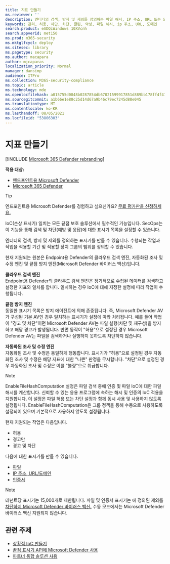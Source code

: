 ```yaml
---
title: 지표 만들기
ms.reviewer: ''
description: 엔터티의 검색, 방지 및 제외를 정의하는 파일 해시, IP 주소, URL 또는 도메인에 대한 표시기를 만들 수 있습니다.
keywords: 관리, 허용, 차단, 차단, 클린, 악성, 파일 해시, ip 주소, URL, 도메인
search.product: eADQiWindows 10XVcnh
search.appverid: met150
ms.prod: m365-security
ms.mktglfcycl: deploy
ms.sitesec: library
ms.pagetype: security
ms.author: macapara
author: mjcaparas
localization_priority: Normal
manager: dansimp
audience: ITPro
ms.collection: M365-security-compliance
ms.topic: article
ms.technology: mde
ms.openlocfilehash: a015755d0848b0287854db67021599917851d889bb178ff4f4129e02c09919db
ms.sourcegitcommit: a1b66e1e80c25d14d67a9b46c79ec7245d88e045
ms.translationtype: MT
ms.contentlocale: ko-KR
ms.lasthandoff: 08/05/2021
ms.locfileid: "53806303"
---
```

# <a name="create-indicators"></a>지표 만들기

[!INCLUDE [Microsoft 365 Defender rebranding](../../includes/microsoft-defender.md)]

**적용 대상:**
- [엔드포인트용 Microsoft Defender](https://go.microsoft.com/fwlink/p/?linkid=2154037)
- [Microsoft 365 Defender](https://go.microsoft.com/fwlink/?linkid=2118804)


> [!TIP]
> 엔드포인트용 Microsoft Defender를 경험하고 싶으신가요? [무료 평가판을 신청하세요.](https://www.microsoft.com/WindowsForBusiness/windows-atp?ocid=docs-wdatp-automationexclusionlist-abovefoldlink)

IoC(손상 표시기) 일치는 모든 끝점 보호 솔루션에서 필수적인 기능입니다. SecOps는 이 기능을 통해 검색 및 차단(예방 및 응답)에 대한 표시기 목록을 설정할 수 있습니다.

엔터티의 검색, 방지 및 제외를 정의하는 표시기를 만들 수 있습니다. 수행되는 작업과 작업을 적용할 기간 및 적용할 장치 그룹의 범위를 정의할 수 있습니다.

현재 지원되는 원본은 Endpoint용 Defender의 클라우드 검색 엔진, 자동화된 조사 및 수정 엔진 및 끝점 방지 엔진(Microsoft Defender 바이러스 백신)입니다.

**클라우드 검색 엔진**<br>
Endpoint용 Defender의 클라우드 검색 엔진은 정기적으로 수집된 데이터를 검색하고 설정한 지표와 일치를 합니다. 일치하는 경우 IoC에 대해 지정한 설정에 따라 작업이 수행됩니다.

**끝점 방지 엔진**<br>
동일한 표시기 목록은 방지 에이전트에 의해 존중됩니다. 즉, Microsoft Defender AV가 구성된 기본 AV인 경우 일치하는 표시기가 설정에 따라 처리됩니다. 예를 들어 작업이 "경고 및 차단"이면 Microsoft Defender AV는 파일 실행(차단 및 재구성)을 방지하고 해당 경고가 발생됩니다. 반면 동작이 "허용"으로 설정된 경우 Microsoft Defender AV는 파일을 검색하거나 실행하지 못하도록 차단하지 않습니다.

**자동화된 조사 및 수정 엔진**<BR>
자동화된 조사 및 수정은 동일하게 행동합니다. 표시기가 "허용"으로 설정된 경우 자동화된 조사 및 수정은 해당 지표에 대한 "나쁜" 판정을 무시합니다. "차단"으로 설정된 경우 자동화된 조사 및 수정은 이를 "불량"으로 취급합니다.

> [!NOTE]
> EnableFileHashComputation 설정은 파일 검색 중에 인증 및 파일 IoC에 대한 파일 해시를 계산합니다. 신뢰할 수 있는 응용 프로그램에 속하는 해시 및 인증의 IoC 적용을 지원합니다. 이 설정은 파일 허용 또는 차단 설정과 함께 동시 사용 및 사용하지 않도록 설정됩니다. EnableFileHashComputation은 그룹 정책을 통해 수동으로 사용하도록 설정되어 있으며 기본적으로 사용하지 않도록 설정됩니다.


현재 지원되는 작업은 다음입니다.
- 허용
- 경고만
- 경고 및 차단


다음에 대한 표시기를 만들 수 있습니다.
- [파일](indicator-file.md)
- [IP 주소, URL/도메인](indicator-ip-domain.md)
- [인증서](indicator-certificates.md)


> [!NOTE]
> 테넌트당 표시기는 15,000개로 제한됩니다. 파일 및 인증서 표시기는 에 정의된 제외를 [차단하지 Microsoft Defender 바이러스 백신.](/windows/security/threat-protection/microsoft-defender-antivirus/configure-exclusions-microsoft-defender-antivirus) 수동 모드에서는 Microsoft Defender 바이러스 백신 지원되지 않습니다. 


## <a name="related-topics"></a>관련 주제

- [상황적 IoC 만들기](respond-file-alerts.md#add-indicator-to-block-or-allow-a-file)
- [끝점 표시기 API에 Microsoft Defender 사용](ti-indicator.md)
- [파트너 통합 솔루션 사용](partner-applications.md)
